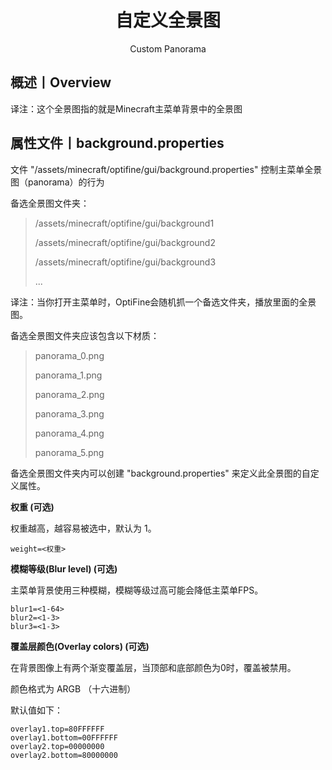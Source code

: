 <center><h1>自定义全景图</h1><p>Custom Panorama</p></center>

## 概述丨Overview

译注：这个全景图指的就是Minecraft主菜单背景中的全景图



## 属性文件丨background.properties

文件 "/assets/minecraft/optifine/gui/background.properties" 控制主菜单全景图（panorama）的行为

备选全景图文件夹：

> /assets/minecraft/optifine/gui/background1
>
> /assets/minecraft/optifine/gui/background2
>
> /assets/minecraft/optifine/gui/background3
>
> ...

译注：当你打开主菜单时，OptiFine会随机抓一个备选文件夹，播放里面的全景图。

备选全景图文件夹应该包含以下材质：

> panorama_0.png
>
> panorama_1.png
>
> panorama_2.png
>
> panorama_3.png
>
> panorama_4.png
>
> panorama_5.png

备选全景图文件夹内可以创建 "background.properties" 来定义此全景图的自定义属性。

**权重 (可选)**

权重越高，越容易被选中，默认为 1。

```properties
weight=<权重> 
```



**模糊等级(Blur level) (可选)**

主菜单背景使用三种模糊，模糊等级过高可能会降低主菜单FPS。

```properties
blur1=<1-64>
blur2=<1-3>
blur3=<1-3>
```



**覆盖层颜色(Overlay colors) (可选)**

在背景图像上有两个渐变覆盖层，当顶部和底部颜色为0时，覆盖被禁用。

颜色格式为 ARGB （十六进制）

默认值如下：

```properties
overlay1.top=80FFFFFF
overlay1.bottom=00FFFFFF
overlay2.top=00000000
overlay2.bottom=80000000
```


